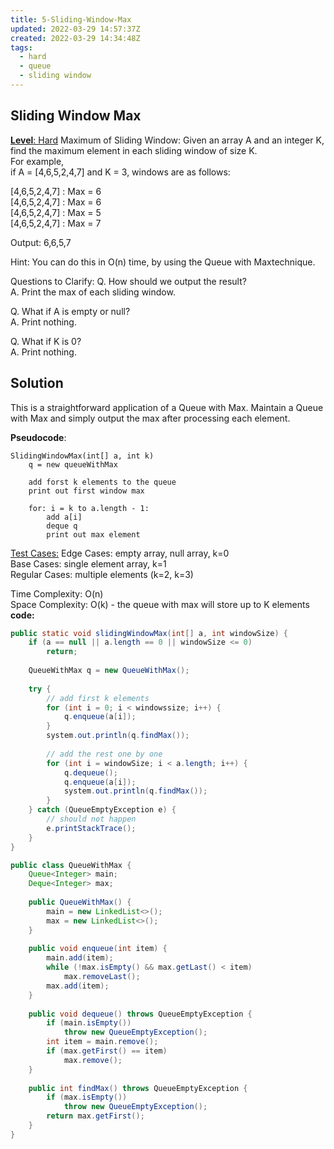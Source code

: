 ```yaml
---
title: 5-Sliding-Window-Max
updated: 2022-03-29 14:57:37Z
created: 2022-03-29 14:34:48Z
tags:
  - hard
  - queue
  - sliding window
---
```


## **Sliding Window Max**

<ins>**Level**: Hard</ins>
Maximum of Sliding Window​: Given an array A and an integer K, find the maximum element in each sliding window of size K.  
For example,  
if A = \[4,6,5,2,4,7\] and K = 3, windows are as follows:  

\[​4,6,5​,2,4,7\] : Max = 6  
\[4,​6,5,2​,4,7\] : Max = 6  
\[4,6,​5,2,4​,7\] : Max = 5  
\[4,6,5,​2,4,7​\] : Max = 7  

Output: 6,6,5,7  

Hint​: You can do this in O(n) time, by using the ​Queue with Max​ technique.  

Questions to Clarify:
Q. How should we output the result?  
A. Print the max of each sliding window.  

Q. What if A is empty or null?  
A. Print nothing.  

Q. What if K is 0?  
A. Print nothing.  

## Solution

This is a straightforward application of a Queue with Max. Maintain a Queue with Max and simply output the max after processing each element.

**Pseudocode**:

```
SlidingWindowMax(int[] a, int k)
    q = new queueWithMax

    add forst k elements to the queue
    print out first window max

    for: i = k to a.length - 1:
        add a[i]
        deque q
        print out max element
```

<ins>Test Cases:</ins>
Edge Cases: empty array, null array, k=0  
Base Cases: single element array, k=1  
Regular Cases: multiple elements (k=2, k=3)  

Time Complexity:​ O(n)  
Space Complexity:​ O(k) - the queue with max will store up to K elements  
**code:**

```java
public static void slidingWindowMax(int[] a, int windowSize) {
    if (a == null || a.length == 0 || windowSize <= 0)
        return;
    
    QueueWithMax q = new QueueWithMax();
    
    try {
        // add first k elements
        for (int i = 0; i < windowssize; i++) {
            q.enqueue(a[i]);
        }
        system.out.println(q.findMax());
        
        // add the rest one by one
        for (int i = windowSize; i < a.length; i++) {
            q.dequeue();
            q.enqueue(a[i]);
            system.out.println(q.findMax());
        }
    } catch (QueueEmptyException e) {
        // should not happen
        e.printStackTrace();
    }
}

public class QueueWithMax {
    Queue<Integer> main;
    Deque<Integer> max;
    
    public QueueWithMax() {
        main = new LinkedList<>();
        max = new LinkedList<>();
    }
    
    public void enqueue(int item) {
        main.add(item);
        while (!max.isEmpty() && max.getLast() < item)
            max.removeLast();
        max.add(item);
    }
    
    public void dequeue() throws QueueEmptyException {
        if (main.isEmpty())
            throw new QueueEmptyException();
        int item = main.remove();
        if (max.getFirst() == item)
            max.remove();
    }
    
    public int findMax() throws QueueEmptyException {
        if (max.isEmpty())
            throw new QueueEmptyException();
        return max.getFirst();
    }
}
```
